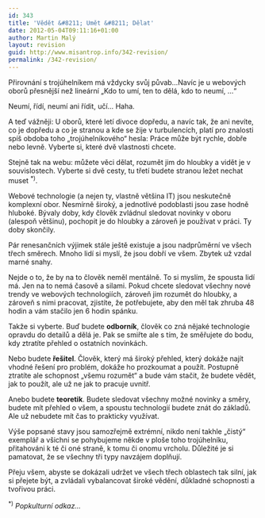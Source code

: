 ```yaml
---
id: 343
title: 'Vědět &#8211; Umět &#8211; Dělat'
date: 2012-05-04T09:11:16+01:00
author: Martin Malý
layout: revision
guid: http://www.misantrop.info/342-revision/
permalink: /342-revision/
---
```

Přirovnání s trojúhelníkem má vždycky svůj půvab&#8230;Navíc je u webových oborů přesnější než lineární &#8222;Kdo to umí, ten to dělá, kdo to neumí, &#8230;&#8220;

<!--more-->

Neumí, řídí, neumí ani řídit, učí&#8230; Haha.

A teď vážněji: U oborů, které letí divoce dopředu, a navíc tak, že ani nevíte, co je dopředu a co je stranou a kde se žije v turbulencích, platí pro znalosti spíš obdoba toho &#8222;trojúhelníkového&#8220; hesla: Práce může být rychle, dobře nebo levně. Vyberte si, které dvě vlastnosti chcete.

Stejně tak na webu: můžete věci dělat, rozumět jim do hloubky a vidět je v souvislostech. Vyberte si dvě cesty, tu třetí budete stranou ležet nechat muset <sup>*)</sup>.

Webové technologie (a nejen ty, vlastně většina IT) jsou neskutečně komplexní obor. Nesmírně široký, a jednotlivé podoblasti jsou zase hodně hluboké. Bývaly doby, kdy člověk zvládnul sledovat novinky v oboru (alespoň většinu), pochopit je do hloubky a zároveň je používat v práci. Ty doby skončily.

Pár renesančních výjimek stále ještě existuje a jsou nadprůměrní ve všech třech směrech. Mnoho lidí si myslí, že jsou dobří ve všem. Zbytek už vzdal marné snahy.

Nejde o to, že by na to člověk neměl mentálně. To si myslím, že spousta lidí má. Jen na to nemá časově a silami. Pokud chcete sledovat všechny nové trendy ve webových technologiích, zároveň jim rozumět do hloubky, a zároveň s nimi pracovat, zjistíte, že potřebujete, aby den měl tak zhruba 48 hodin a vám stačilo jen 6 hodin spánku.

Takže si vyberte. Buď budete **odborník**, člověk co zná nějaké technologie opravdu do detailů a dělá je. Pak se smiřte ale s tím, že směřujete do bodu, kdy ztratíte přehled o ostatních novinkách.

Nebo budete **řešitel**. Člověk, který má široký přehled, který dokáže najít vhodné řešení pro problém, dokáže ho prozkoumat a použít. Postupně ztratíte ale schopnost &#8222;všemu rozumět&#8220; a bude vám stačit, že budete vědět, jak to použít, ale už ne jak to pracuje uvnitř.

Anebo budete **teoretik**. Budete sledovat všechny možné novinky a směry, budete mít přehled o všem, a spoustu technologií budete znát do základů. Ale už nebudete mít čas to prakticky využívat.

Výše popsané stavy jsou samozřejmě extrémní, nikdo není takhle &#8222;čistý&#8220; exemplář a všichni se pohybujeme někde v ploše toho trojúhelníku, přitahováni k té či oné straně, k tomu či onomu vrcholu. Důležité je si pamatovat, že se všechny tři typy navzájem doplňují.

Přeju všem, abyste se dokázali udržet ve všech třech oblastech tak silní, jak si přejete být, a zvládali vybalancovat široké vědění, důkladné schopnosti a tvořivou práci.

<sup>*)</sup> _Popkulturní odkaz&#8230;_